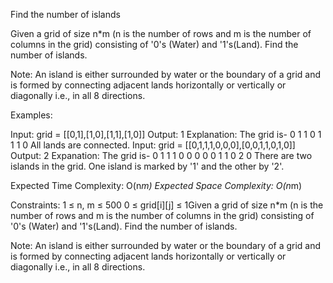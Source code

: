 Find the number of islands

Given a grid of size n*m (n is the number of rows and m is the number of columns in the grid) consisting of '0's (Water) and '1's(Land). Find the number of islands.

Note: An island is either surrounded by water or the boundary of a grid and is formed by connecting adjacent lands horizontally or vertically or diagonally i.e., in all 8 directions.

Examples:

Input: grid = [[0,1],[1,0],[1,1],[1,0]]
Output: 1
Explanation:
The grid is-
0 1
1 0
1 1
1 0
All lands are connected.
Input: grid = [[0,1,1,1,0,0,0],[0,0,1,1,0,1,0]]
Output: 2
Expanation:
The grid is-
0 1 1 1 0 0 0
0 0 1 1 0 2 0 
There are two islands in the grid. One island is marked by '1' and the other by '2'.

Expected Time Complexity: O(n*m)
Expected Space Complexity: O(n*m)

Constraints:
1 ≤ n, m ≤ 500
0 ≤ grid[i][j] ≤ 1Given a grid of size n*m (n is the number of rows and m is the number of columns in the grid) consisting of '0's (Water) and '1's(Land). Find the number of islands.


Note: An island is either surrounded by water or the boundary of a grid and is formed by connecting adjacent lands horizontally or vertically or diagonally i.e., in all 8 directions.

